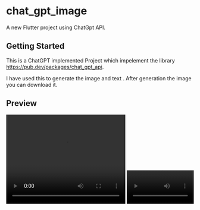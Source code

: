 # chat_gpt_image

A new Flutter project using ChatGpt API.

## Getting Started

This is a ChatGPT implemented Project which impelement the library https://pub.dev/packages/chat_gpt_api.

I have used this to generate the image and text .
After generation the image you can download it.

## Preview

<video width="320px" height="240px" autoplay>
  <source src="recording.mp4" type="video/mp4">
</video>
<video src="recording.mp4" width=180/>
